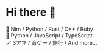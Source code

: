 # Hi there 👋
👀 Nim / Python / Rust / C++ / Ruby  
🤩 Python / JavaScript / TypeScript  
🪄 3アマ / 音ゲー / 旅行 / And more...
